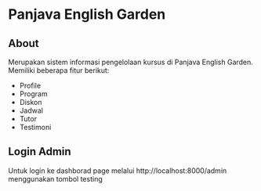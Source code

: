 <h1>Panjava English Garden</h1>

## About

Merupakan sistem informasi pengelolaan kursus di Panjava English Garden. Memiliki beberapa fitur berikut:

- Profile
- Program
- Diskon
- Jadwal
- Tutor
- Testimoni

## Login Admin

Untuk login ke dashborad page melalui http://localhost:8000/admin menggunakan tombol testing
